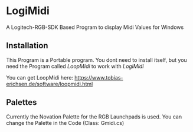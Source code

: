 # LogiMidi
A Logitech-RGB-SDK Based Program to display Midi Values for Windows

## Installation
This Program is a Portable program. You dont need to install itself, but you need the Program called *LoopMidi* to work with *LogiMidi*

You can get LoopMidi here: https://www.tobias-erichsen.de/software/loopmidi.html

## Palettes

Currently the Novation Palette for the RGB Launchpads is used.
You can change the Palette in the Code (Class: Gmidi.cs)
